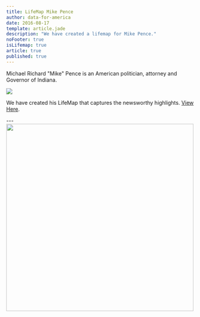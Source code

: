 ```yaml
---
title: LifeMap Mike Pence
author: data-for-america
date: 2016-08-17
template: article.jade
description: "We have created a lifemap for Mike Pence."
noFooter: true
isLifemap: true
article: true
published: true
---
```


<p>
  Michael Richard "Mike" Pence is an American politician, attorney and Governor of Indiana.
</p>
<p>
<img class="ui medium image" style="margin: 0 auto;" src="http://lifemap.io/img/mikepence.gif" />
</p>
<p>
   We have created his LifeMap that captures the newsworthy highlights. <a href="http://lifemap.io/mikepence/" target="_blank">View Here</a>.
</p>
---
<a href="http://lifemap.io/mikepence/" target="_blank">
<img class="ui medium image" style="width:500px; margin: 0 auto;" src="/img/lifemap/mikepence.jpg" />
</a>
